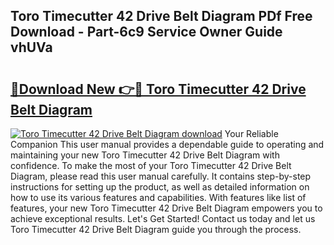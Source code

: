 ## Toro Timecutter 42 Drive Belt Diagram PDf Free Download - Part-6c9 Service Owner Guide vhUVa

# <h2><a href="http://dfoud3.blite.top/?on=Toro+Timecutter+42+Drive+Belt+Diagram">🔗Download New 👉🔴 Toro Timecutter 42 Drive Belt Diagram</a></h2>

[![Toro Timecutter 42 Drive Belt Diagram download](https://i.imgur.com/lujVjoI.png)](http://dfoud3.blite.top/?on=Toro+Timecutter+42+Drive+Belt+Diagram)
Your Reliable Companion This user manual provides a dependable guide to operating and maintaining your new Toro Timecutter 42 Drive Belt Diagram with confidence. To make the most of your Toro Timecutter 42 Drive Belt Diagram, please read this user manual carefully. It contains step-by-step instructions for setting up the product, as well as detailed information on how to use its various features and capabilities. With features like list of features, your new Toro Timecutter 42 Drive Belt Diagram empowers you to achieve exceptional results. Let's Get Started! Contact us today and let us Toro Timecutter 42 Drive Belt Diagram guide you through the process.
